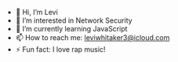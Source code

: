 - 👋 Hi, I’m Levi 
- 👀 I’m interested in Network Security
- 🌱 I’m currently learning JavaScript
- 📫 How to reach me: leviwhitaker3@icloud.com
- ⚡ Fun fact: I love rap music!

